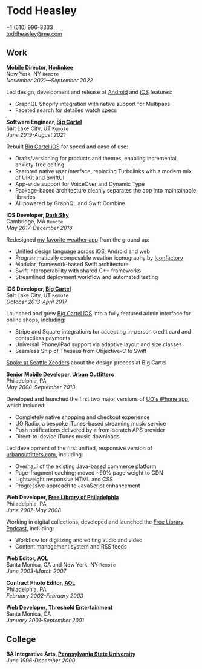 # Todd Heasley

[+1 (610) 996-3333](tel:16109963333)  
[toddheasley@me.com](mailto:toddheasley@me.com)

## Work

__Mobile Director, [Hodinkee](https://www.hodinkee.com)__  
New York, NY `Remote`  
_November 2021—September 2022_

Led design, development and release of [Android](https://play.google.com/store/apps/details?id=com.hodinkee.zeitwerk) and [iOS](https://apps.apple.com/app/id1008305274) features:

* GraphQL Shopify integration with native support for Multipass
* Faceted search for detailed watch specs 
  

__Software Engineer, [Big Cartel](https://bigcartel.com)__  
Salt Lake City, UT `Remote`  
_June 2019-August 2021_

Rebuilt [Big Cartel iOS](https://apps.apple.com/app/id739285899) for speed and ease of use:

* Drafts/versioning for products and themes, enabling incremental, anxiety-free editing
* Restored native user interface, replacing Turbolinks with a modern mix of UIKit and SwiftUI
* App-wide support for VoiceOver and Dynamic Type
* Package-based architecture cleanly separates the app into maintainable libraries
* All powered by GraphQL and Swift Combine
  

__iOS Developer, [Dark Sky](https://darksky.net)__  
Cambridge, MA `Remote`  
_May 2017-December 2018_

Redesigned [my favorite weather app](https://darksky.net/app) from the ground up:

* Unified design language across iOS, Android and web
* Programmatically composable weather iconography by [Iconfactory](https://iconfactory.com)
* Modular, framework-based Swift architecture
* Swift interoperability with shared C++ frameworks
* Streamlined deployment workflow and automated testing
  

__iOS Developer, [Big Cartel](https://bigcartel.com)__  
Salt Lake City, UT `Remote`  
_October 2013-April 2017_

Launched and grew [Big Cartel iOS](https://apps.apple.com/app/id739285899) into a fully featured admin interface for online shops, including:

* Stripe and Square integrations for accepting in-person credit card and contactless payments
* Universal iPhone/iPad support via adaptive layout and size classes
* Seamless Ship of Theseus from Objective-C to Swift

[Spoke at Seattle Xcoders](https://vimeo.com/98087711) about the design process at Big Cartel
  

__Senior Mobile Developer, [Urban Outfitters](https://urbanoutfitters.com)__  
Philadelphia, PA  
_May 2008-September 2013_

Developed and launched the first two major versions of [UO's iPhone app](https://apps.apple.com/app/id358821736), which included:

* Completely native shopping and checkout experience
* UO Radio, a bespoke iTunes-based streaming music service
* Push notifications delivered by a from-scratch APS provider
* Direct-to-device iTunes music downloads

Led development of the first unified, responsive version of [urbanoutfitters.com](https://urbanoutfitters.com), including:

* Overhaul of the existing Java-based commerce platform
* Page-fragment caching; moved ~90% page weight to CDN
* Lightweight responsive HTML and CSS
* Progressive approach to JavaScript enhancement
  

__Web Developer, [Free Library of Philadelphia](https://freelibrary.org)__  
Philadelphia, PA  
_June 2007-May 2008_

Working in digital collections, developed and launched the [Free Library Podcast](https://libwww.freelibrary.org/podcast), including:

* Workflow for digitizing and editing audio and video
* Content management system and RSS feeds
  

__Web Editor, [AOL](https://aol.com)__  
Santa Monica, CA and New York, NY `Remote`  
_June 2003-March 2007_
  

__Contract Photo Editor, [AOL](https://aol.com)__  
Philadelphia, PA  
_February 2002-February 2003_
  

__Web Developer, Threshold Entertainment__  
Santa Monica, CA  
_January 2001-September 2001_

## College

__BA Integrative Arts, [Pennsylvania State University](https://psu.edu)__  
_June 1996-December 2000_